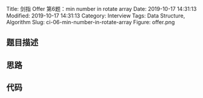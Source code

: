 Title: 剑指 Offer 第6题：min number in rotate array
Date: 2019-10-17 14:31:13
Modified: 2019-10-17 14:31:13
Category: Interview
Tags: Data Structure, Algorithm
Slug: ci-06-min-number-in-rotate-array
Figure: offer.png

## 题目描述
## 思路
## 代码